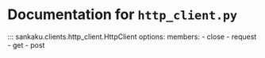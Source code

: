 # Documentation for `http_client.py`

::: sankaku.clients.http_client.HttpClient
    options:
      members:
        - close
        - request
        - get
        - post
